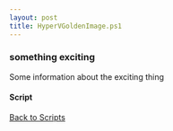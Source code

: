 ```yaml
---
layout: post
title: HyperVGoldenImage.ps1
---
```


### something exciting

Some information about the exciting thing

#### Script

<script src="https://gist-it.appspot.com/github.com/BanterBoy/scripts-blog/blob/master/PowerShell/scripts/HyperVGoldenImage.ps1" crossorigin="anonymous"></script>

<a href="/menu/_pages/scripts.html">Back to Scripts</a>
